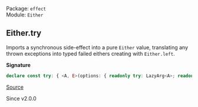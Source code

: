Package: `effect`<br />
Module: `Either`<br />

## Either.try

Imports a synchronous side-effect into a pure `Either` value, translating any
thrown exceptions into typed failed eithers creating with `Either.left`.

**Signature**

```ts
declare const try: { <A, E>(options: { readonly try: LazyArg<A>; readonly catch: (error: unknown) => E; }): Either<A, E>; <A>(evaluate: LazyArg<A>): Either<A, unknown>; }
```

[Source](https://github.com/Effect-TS/effect/tree/main/packages/effect/src/Either.ts#L220)

Since v2.0.0